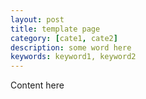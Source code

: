 ```yaml
---
layout: post
title: template page
category: [cate1, cate2]
description: some word here
keywords: keyword1, keyword2
---
```


Content here
